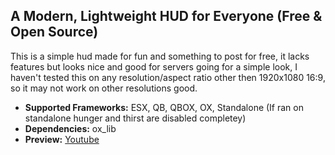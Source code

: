 ## **A Modern, Lightweight HUD for Everyone (Free & Open Source)**
This is a simple hud made for fun and something to post for free, it lacks features but looks nice and good for servers going for a simple look, I haven't tested this on any resolution/aspect ratio other then 1920x1080 16:9, so it may not work on other resolutions good. 

- **Supported Frameworks:** ESX, QB, QBOX, OX, Standalone (If ran on standalone hunger and thirst are disabled completey)
- **Dependencies:** ox_lib
- **Preview:** [Youtube](https://youtu.be/_WwuhDGCQig)
